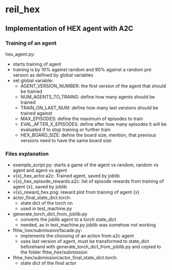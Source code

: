 # reil_hex

## Implementation of HEX agent with A2C

### Training of an agent
hex_agent.py: 
 - starts training of agent
 - training is by 10% against random and 90% against a random pre version as defined by global variables
 - set global variable:
   - AGENT_VERSION_NUMBER: the first version of the agent that should be trained
   - NUM_AGENTS_TO_TRAING: define how many agents should be trained
   - TRAIN_ON_LAST_NUM: define how many last versions should be trained against
   - MAX_EPISODES: define the maximum of episodes to train
   - EVAL_AFTER_X_EPISODES: define after how many episodes it will be evaluated if to stop training or further train
   - HEX_BOARD_SIZE: define the board size, mention, that previous versions need to have the same board size

### Files explanation
 - example_script.py: starts a game of the agent vs random, random vs agent and agent vs agent
 - v{x}_hex_actor.a2c: Trained agent, saved by joblib
 - v{x}_hex_episode_rewards.a2c: list of episode rewards from training of agent {x}, saved by joblib
 - v{x}_reward_hex.png: reward plot from training of agent {x}
 - actor_final_state_dict.torch:
   - state dict of the torch nn
   - used in test_machine.py
 - generate_torch_dict_from_joblib.py
   - converts the joblib agent to a torch state_dict
   - needed, as in test_machine.py joblib was somehow not working
 - fhtw_hex/submission/facade.py: 
   - implements the choosing of an action from a2c agent
   - uses last version of agent, must be transformed to state_dict beforehand with generate_torch_dict_from_joblib.py and copied to the folder fhtw_hex/submission
 - fhtw_hex/submission/actor_final_state_dict.torch:
   - state dict of the final actor
